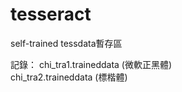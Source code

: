 # tesseract

self-trained tessdata暫存區

記錄：
chi_tra1.traineddata  (微軟正黑體) <br>
chi_tra2.traineddata  (標楷體)
